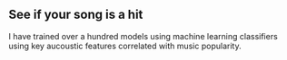 ## See if your song is a hit

I have trained over a hundred models using machine learning classifiers using key aucoustic features correlated with music popularity.

